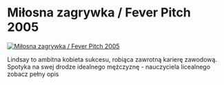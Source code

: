 Miłosna zagrywka / Fever Pitch 2005 
=============
[![Miłosna zagrywka / Fever Pitch 2005 ](http://vidos.pl/images/player.gif)](http://vidos.pl/milosna-zagrywka-fever-pitch-2005)

 Lindsay to ambitna kobieta sukcesu, robiąca zawrotną karierę zawodową. Spotyka na swej drodze idealnego mężczyznę - nauczyciela licealnego zobacz pełny opis
